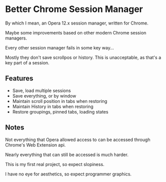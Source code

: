 # Better Chrome Session Manager

By which I mean, an Opera 12.x session manager, written for Chrome.

Maybe some improvements based on other modern Chrome session managers.

Every other session manager fails in some key way...

Mostly they don't save scrollpos or history. This is unacceptable, as that's a key part of a session.

## Features

- Save, load multiple sessions
- Save everything, or by window
- Maintain scroll position in tabs when restoring
- Maintain History in tabs when restoring
- Restore groupings, pinned tabs, loading states



## Notes

Not everything that Opera allowed access to can be accessed through Chrome's Web Extension api. 

Nearly everything that can still be accessed is much harder.

This is my first real project, so expect slopiness.

I have no eye for aesthetics, so expect programmer graphics.
